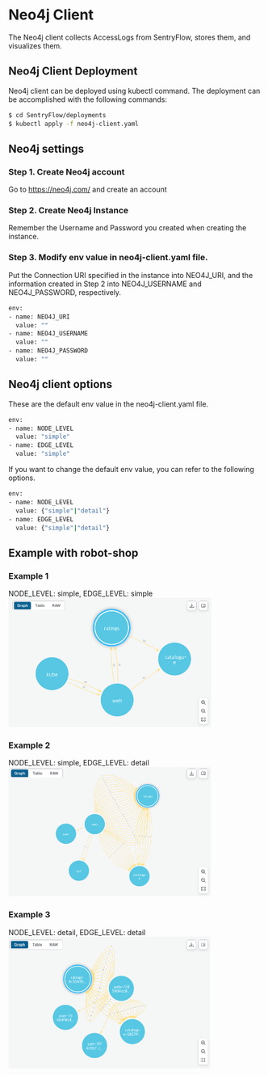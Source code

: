 # Neo4j Client
The Neo4j client collects AccessLogs from SentryFlow, stores them, and visualizes them.

## Neo4j Client Deployment
Neo4j client can be deployed using kubectl command. The deployment can be accomplished with the following
commands:
```bash
$ cd SentryFlow/deployments
$ kubectl apply -f neo4j-client.yaml
```

## Neo4j settings
### Step 1. Create Neo4j account
Go to https://neo4j.com/ and create an account

### Step 2. Create Neo4j Instance
Remember the Username and Password you created when creating the instance.

### Step 3. Modify env value in neo4j-client.yaml file.
Put the Connection URI specified in the instance into NEO4J_URI, and the information created in Step 2 into NEO4J_USERNAME and NEO4J_PASSWORD, respectively.

```bash
env:
- name: NEO4J_URI
  value: ""
- name: NEO4J_USERNAME
  value: ""
- name: NEO4J_PASSWORD
  value: ""
```

## Neo4j client options
These are the default env value in the neo4j-client.yaml file.
```bash
env:
- name: NODE_LEVEL
  value: "simple"
- name: EDGE_LEVEL
  value: "simple"
```

If you want to change the default env value, you can refer to the following options.
```bash
env:
- name: NODE_LEVEL
  value: {"simple"|"detail"}
- name: EDGE_LEVEL
  value: {"simple"|"detail"}
```

## Example with robot-shop
### Example 1
NODE_LEVEL: simple, EDGE_LEVEL: simple
![Neo4j example1](/docs/neo4j_01.png)

### Example 2
NODE_LEVEL: simple, EDGE_LEVEL: detail
![Neo4j example2](/docs/neo4j_02.png)

### Example 3
NODE_LEVEL: detail, EDGE_LEVEL: detail
![Neo4j example3](/docs/neo4j_03.png)
